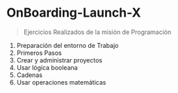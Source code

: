 # OnBoarding-Launch-X
>Ejercicios Realizados de la misión de Programación

1. Preparación del entorno de Trabajo
2. Primeros Pasos 
3. Crear y administrar proyectos
4. Usar lógica booleana
5. Cadenas
6. Usar operaciones matemáticas
